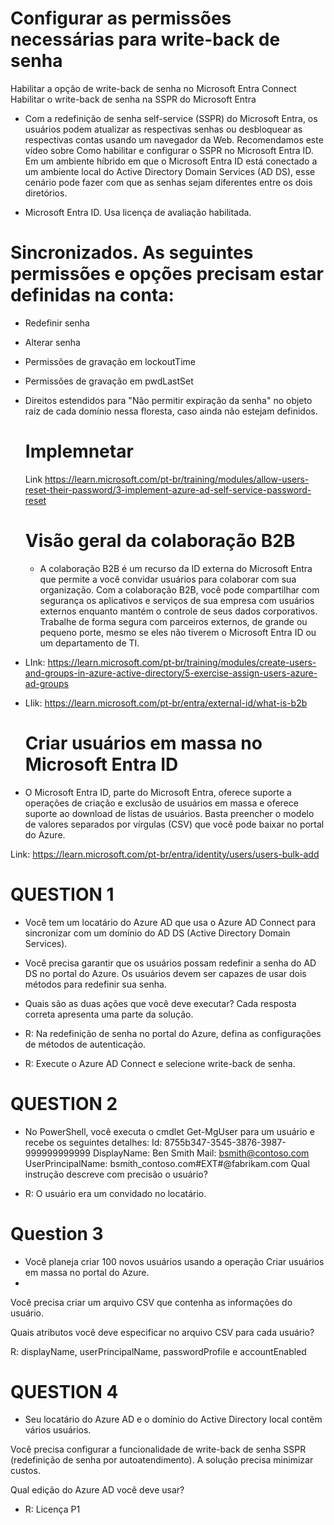 # Configurar as permissões necessárias para write-back de senha
Habilitar a opção de write-back de senha no Microsoft Entra Connect
Habilitar o write-back de senha na SSPR do Microsoft Entra

- Com a redefinição de senha self-service (SSPR) do Microsoft Entra, os usuários podem atualizar as respectivas senhas ou desbloquear as respectivas contas usando um navegador da Web. Recomendamos este vídeo sobre Como habilitar e configurar o SSPR no Microsoft Entra ID. Em um ambiente híbrido em que o Microsoft Entra ID está conectado a um ambiente local do Active Directory Domain Services (AD DS), esse cenário pode fazer com que as senhas sejam diferentes entre os dois diretórios.


 - Microsoft Entra ID. Usa licença de avaliação habilitada.

# Sincronizados. As seguintes permissões e opções precisam estar definidas na conta:

- Redefinir senha
- Alterar senha
- Permissões de gravação em lockoutTime
- Permissões de gravação em pwdLastSet
- Direitos estendidos para "Não permitir expiração da senha" no objeto raiz de cada domínio nessa floresta, caso ainda não estejam definidos.

  # Implemnetar
  Link https://learn.microsoft.com/pt-br/training/modules/allow-users-reset-their-password/3-implement-azure-ad-self-service-password-reset


  # Visão geral da colaboração B2B

  - A colaboração B2B é um recurso da ID externa do Microsoft Entra que permite a você convidar usuários para colaborar com sua organização. Com a colaboração B2B, você pode compartilhar com segurança os aplicativos e serviços de sua empresa com usuários externos enquanto mantém o controle de seus dados corporativos. Trabalhe de forma segura com parceiros externos, de grande ou pequeno porte, mesmo se eles não tiverem o Microsoft Entra ID ou um departamento de TI.
 
- LInk: https://learn.microsoft.com/pt-br/training/modules/create-users-and-groups-in-azure-active-directory/5-exercise-assign-users-azure-ad-groups
- LIik: https://learn.microsoft.com/pt-br/entra/external-id/what-is-b2b

  # Criar usuários em massa no Microsoft Entra ID

-  O Microsoft Entra ID, parte do Microsoft Entra, oferece suporte a operações de criação e exclusão de usuários em massa e oferece suporte ao download de listas de usuários. Basta preencher o modelo de valores separados por vírgulas (CSV) que você pode baixar no portal do Azure.

Link: https://learn.microsoft.com/pt-br/entra/identity/users/users-bulk-add

# QUESTION 1

- Você tem um locatário do Azure AD que usa o Azure AD Connect para sincronizar com um domínio do AD DS (Active Directory Domain Services).
- Você precisa garantir que os usuários possam redefinir a senha do AD DS no portal do Azure. Os usuários devem ser capazes de usar dois métodos para redefinir sua senha.
- Quais são as duas ações que você deve executar? Cada resposta correta apresenta uma parte da solução.
      

- R: Na redefinição de senha no portal do Azure, defina as configurações de métodos de autenticação.
- R: Execute o Azure AD Connect e selecione write-back de senha.

# QUESTION 2

- No PowerShell, você executa o cmdlet Get-MgUser para um usuário e recebe os seguintes detalhes:
Id: 8755b347-3545-3876-3987-999999999999
DisplayName: Ben Smith
Mail: bsmith@contoso.com
UserPrincipalName: bsmith_contoso.com#EXT#@fabrikam.com
Qual instrução descreve com precisão o usuário?

- R: O usuário era um convidado no locatário.

# Question 3

- Você planeja criar 100 novos usuários usando a operação Criar usuários em massa no portal do Azure.
- 
Você precisa criar um arquivo CSV que contenha as informações do usuário.

Quais atributos você deve especificar no arquivo CSV para cada usuário?

R: displayName, userPrincipalName, passwordProfile e accountEnabled

# QUESTION 4

- Seu locatário do Azure AD e o domínio do Active Directory local contêm vários usuários.
  
Você precisa configurar a funcionalidade de write-back de senha SSPR (redefinição de senha por autoatendimento). A solução precisa minimizar custos.

Qual edição do Azure AD você deve usar?

- R: Licença P1
